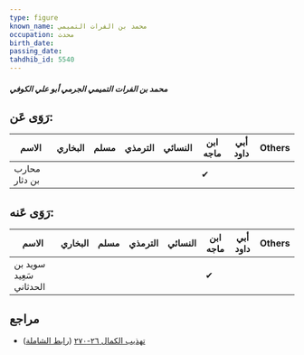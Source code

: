 ```yaml
---
type: figure
known_name: محمد بن الفرات التميمي
occupation: محدث
birth_date:
passing_date:
tahdhib_id: 5540
---
```

##### محمد بن الفرات التميمي الجرمي أبو علي الكوفي

## رَوَى عَن:
| الاسم         | البخاري | مسلم | الترمذي | النسائي | ابن ماجه | أبي داود | Others |
| ------------- | ------- | ---- | ------- | ------- | -------- | -------- | ------ |
| محارب بن دثار |         |      |         |         | ✔        |          |        |
## رَوَى عَنه:
| الاسم                   | البخاري | مسلم | الترمذي | النسائي | ابن ماجه | أبي داود | Others |
| ----------------------- | ------- | ---- | ------- | ------- | -------- | -------- | ------ |
| سويد بن سَعِيد الحدثاني |         |      |         |         | ✔        |          |        |
## مراجع
- [تهذيب الكمال ٢٦-٢٧٠](obsidian://open?vault=Tahdhib-al-Kamal&file=Figures/٥٥٤٠-محمد%20بن%20الفرات%20التميمي%20الجرمي%20أبو%20علي%20الكوفي) ([رابط الشاملة](https://shamela.ws/book/3722/14018))